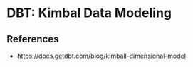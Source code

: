 # DBT: Kimbal Data Modeling

## References

- https://docs.getdbt.com/blog/kimball-dimensional-model
